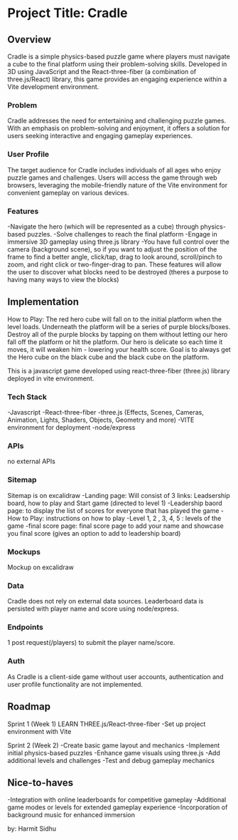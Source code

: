 # Project Title: Cradle

## Overview

Cradle is a simple physics-based puzzle game where players must navigate a cube to the final platform using their problem-solving skills. Developed in 3D using JavaScript and the React-three-fiber (a combination of three.js/React) library, this game provides an engaging experience within a Vite development environment.

### Problem

Cradle addresses the need for entertaining and challenging 
puzzle games. With an emphasis on problem-solving and enjoyment, 
it offers a solution for users seeking interactive and engaging 
gameplay experiences.

### User Profile

The target audience for Cradle includes individuals of all ages who enjoy puzzle games and challenges. Users will access the game through web browsers, leveraging the mobile-friendly nature of the Vite environment for convenient gameplay on various devices.

### Features

-Navigate the hero (which will be represented as a cube) through physics-based puzzles.
-Solve challenges to reach the final platform
-Engage in immersive 3D gameplay using three.js library
-You have full control over the camera (background scene), 
so if you want to adjust the position of the frame to find a better angle, click/tap, drag to look around, scroll/pinch to zoom, and right click or two-finger-drag to pan. These features will allow the user to discover what blocks need to be destroyed (theres a purpose to having many ways to view the blocks)

## Implementation
How to Play:
The red hero cube will fall on to the initial platform 
when the level loads. Underneath the platform will be a 
series of purple blocks/boxes. Destroy all of the purple 
blocks by tapping on them without letting our hero fall 
off the platform or hit the platform. Our hero is 
delicate so each time it moves, it will weaken
him - lowering your health score. Goal is to always get the Hero cube on the black cube and the black cube on the platform. 

This is a javascript game developed using react-three-fiber (three.js) library deployed in vite environment. 

### Tech Stack

-Javascript
-React-three-fiber
-three.js (Effects, Scenes, Cameras, Animation, 
Lights, Shaders, Objects, Geometry and more)
-VITE environment for deployment
-node/express 

### APIs

no external APIs

### Sitemap

Sitemap is on excalidraw
-Landing page: Will consist of 3 links: Leadsership board, how to play and Start game (directed to level 1)
-Leadership baord page: to display the list of scores for everyone that has played the game
-How to Play: instructions on how to play
-Level 1, 2 , 3, 4, 5 : levels of the game
-final score page: final score page to add your name and showcase you final score (gives an option to add to leadership board)

### Mockups

Mockup on excalidraw

### Data

Cradle does not rely on external data sources. 
Leaderboard data is persisted with player name and score using node/express.

### Endpoints

1 post request(/players) to submit the player name/score.

### Auth

As Cradle is a client-side game without user accounts, authentication and 
user profile functionality are not implemented.

## Roadmap

Sprint 1 (Week 1)
LEARN THREE.js/React-three-fiber
-Set up project environment with Vite

Sprint 2 (Week 2)
-Create basic game layout and mechanics
-Implement initial physics-based puzzles
-Enhance game visuals using three.js
-Add additional levels and challenges
-Test and debug gameplay mechanics

## Nice-to-haves

-Integration with online leaderboards for competitive gameplay
-Additional game modes or levels for extended gameplay experience
-Incorporation of background music for enhanced immersion

by: Harmit Sidhu
